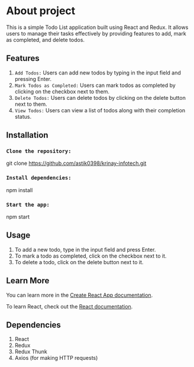 # About project

This is a simple Todo List application built using React and Redux. It allows users to manage their tasks effectively by providing features to add, mark as completed, and delete todos.

## Features

1. `Add Todos:` Users can add new todos by typing in the input field and pressing Enter.
2. `Mark Todos as Completed:` Users can mark todos as completed by clicking on the checkbox next to them.
3. `Delete Todos:` Users can delete todos by clicking on the delete button next to them.
4. `View Todos:` Users can view a list of todos along with their completion status.

## Installation

### `Clone the repository:`

git clone https://github.com/astik0398/krinay-infotech.git

### `Install dependencies:`

npm install

### `Start the app:`

npm start

## Usage

1. To add a new todo, type in the input field and press Enter.
2. To mark a todo as completed, click on the checkbox next to it.
3. To delete a todo, click on the delete button next to it.

## Learn More

You can learn more in the [Create React App documentation](https://facebook.github.io/create-react-app/docs/getting-started).

To learn React, check out the [React documentation](https://reactjs.org/).

## Dependencies

1. React
2. Redux
3. Redux Thunk
4. Axios (for making HTTP requests)